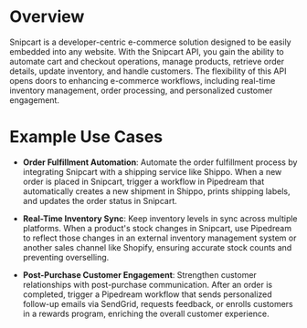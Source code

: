 # Overview

Snipcart is a developer-centric e-commerce solution designed to be easily embedded into any website. With the Snipcart API, you gain the ability to automate cart and checkout operations, manage products, retrieve order details, update inventory, and handle customers. The flexibility of this API opens doors to enhancing e-commerce workflows, including real-time inventory management, order processing, and personalized customer engagement.

# Example Use Cases

- **Order Fulfillment Automation**: Automate the order fulfillment process by integrating Snipcart with a shipping service like Shippo. When a new order is placed in Snipcart, trigger a workflow in Pipedream that automatically creates a new shipment in Shippo, prints shipping labels, and updates the order status in Snipcart.

- **Real-Time Inventory Sync**: Keep inventory levels in sync across multiple platforms. When a product's stock changes in Snipcart, use Pipedream to reflect those changes in an external inventory management system or another sales channel like Shopify, ensuring accurate stock counts and preventing overselling.

- **Post-Purchase Customer Engagement**: Strengthen customer relationships with post-purchase communication. After an order is completed, trigger a Pipedream workflow that sends personalized follow-up emails via SendGrid, requests feedback, or enrolls customers in a rewards program, enriching the overall customer experience.
